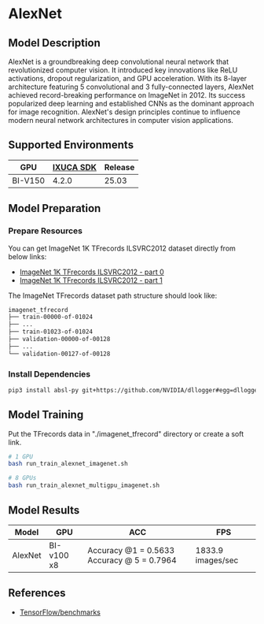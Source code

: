 # AlexNet

## Model Description

AlexNet is a groundbreaking deep convolutional neural network that revolutionized computer vision. It introduced key
innovations like ReLU activations, dropout regularization, and GPU acceleration. With its 8-layer architecture featuring
5 convolutional and 3 fully-connected layers, AlexNet achieved record-breaking performance on ImageNet in 2012. Its
success popularized deep learning and established CNNs as the dominant approach for image recognition. AlexNet's design
principles continue to influence modern neural network architectures in computer vision applications.

## Supported Environments

| GPU    | [IXUCA SDK](https://gitee.com/deep-spark/deepspark#%E5%A4%A9%E6%95%B0%E6%99%BA%E7%AE%97%E8%BD%AF%E4%BB%B6%E6%A0%88-ixuca) | Release |
|--------|-----------|---------|
| BI-V150 | 4.2.0     |  25.03  |

## Model Preparation

### Prepare Resources

You can get ImageNet 1K TFrecords ILSVRC2012 dataset directly from below links:

- [ImageNet 1K TFrecords ILSVRC2012 - part
  0](https://www.kaggle.com/datasets/hmendonca/imagenet-1k-tfrecords-ilsvrc2012-part-0)
- [ImageNet 1K TFrecords ILSVRC2012 - part
  1](https://www.kaggle.com/datasets/hmendonca/imagenet-1k-tfrecords-ilsvrc2012-part-1)

The ImageNet TFrecords dataset path structure should look like:

```bash
imagenet_tfrecord
├── train-00000-of-01024
├── ...
├── train-01023-of-01024
├── validation-00000-of-00128
├── ...
└── validation-00127-of-00128
```

### Install Dependencies

```bash
pip3 install absl-py git+https://github.com/NVIDIA/dllogger#egg=dllogger
```

## Model Training

Put the TFrecords data in "./imagenet_tfrecord" directory or create a soft link.

```bash
# 1 GPU
bash run_train_alexnet_imagenet.sh

# 8 GPUs
bash run_train_alexnet_multigpu_imagenet.sh
```

## Model Results

| Model   | GPU        | ACC                                        | FPS               |
|---------|------------|--------------------------------------------|-------------------|
| AlexNet | BI-v100 x8 | Accuracy @1 = 0.5633 Accuracy @ 5 = 0.7964 | 1833.9 images/sec |

## References

- [TensorFlow/benchmarks](https://github.com/tensorflow/benchmarks/tree/master/scripts/tf_cnn_benchmarks)
